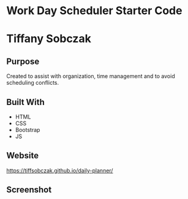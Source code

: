# Work Day Scheduler Starter Code

# Tiffany Sobczak

## Purpose
Created to assist with organization, time management and to avoid scheduling conflicts. 

## Built With
* HTML
* CSS
* Bootstrap
* JS


## Website
https://tiffsobczak.github.io/daily-planner/

## Screenshot